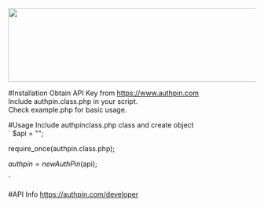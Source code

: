 <center><img src="https://authpin.com/brand/authpin-4.svg" width="902px" height="150px"></center>

#Installation
Obtain API Key from https://www.authpin.com<br>
Include authpin.class.php in your script. <br>
Check example.php for basic usage.<br>


#Usage
Include authpinclass.php class and create object <br>
`
$api = "";

require_once(authpin.class.php);

$authpin = new AuthPin($api);

`


#API Info
https://authpin.com/developer
